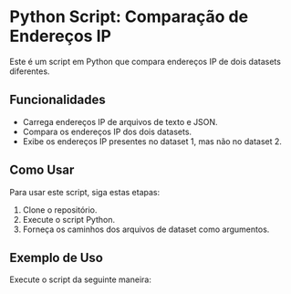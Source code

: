 # Python Script: Comparação de Endereços IP

Este é um script em Python que compara endereços IP de dois datasets diferentes.

## Funcionalidades

- Carrega endereços IP de arquivos de texto e JSON.
- Compara os endereços IP dos dois datasets.
- Exibe os endereços IP presentes no dataset 1, mas não no dataset 2.

## Como Usar

Para usar este script, siga estas etapas:

1. Clone o repositório.
2. Execute o script Python.
3. Forneça os caminhos dos arquivos de dataset como argumentos.

## Exemplo de Uso

Execute o script da seguinte maneira:

